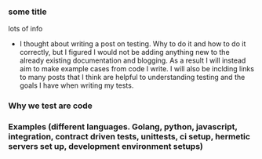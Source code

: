 ### some title
lots of info
- I thought about writing a post on testing. Why to do it and how to do it correctly, but I figured I would not be adding anything new to the already existing documentation and blogging. As a result I will instead aim to make example cases from code I write. I will also be inclding links to many posts that I think are helpful to understanding testing and the goals I have when writing my tests.

### Why we test are code
### Examples (different languages. Golang, python, javascript, integration, contract driven tests, unittests, ci setup, hermetic servers set up, development environment setups)